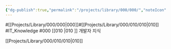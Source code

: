 ```yaml
---
{"dg-publish":true,"permalink":"/projects/library/000/000/","noteIcon":"0","created":"2024-01-24T15:24:09.121+09:00","updated":"2024-02-05T10:34:41.497+09:00"}
---
```


#[[Projects/Library/000/000\|000]]#[[Projects/Library/000/010/010\|010]]
#IT_Knowledge #000 
[[010 \|010 ]] 개발자 지식 

[[Projects/Library/000/010/010\|010]]


